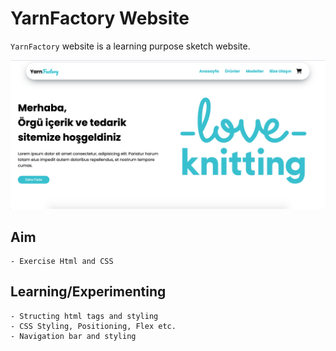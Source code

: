 # YarnFactory Website
`YarnFactory` website is a learning purpose sketch website.

![](screenshots/welcome.png)

## Aim
    - Exercise Html and CSS

## Learning/Experimenting
    - Structing html tags and styling
    - CSS Styling, Positioning, Flex etc.
    - Navigation bar and styling